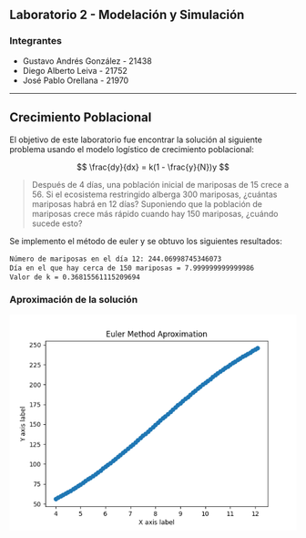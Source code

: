 ## Laboratorio 2 - Modelación y Simulación

### Integrantes
- Gustavo Andrés González - 21438
- Diego Alberto Leiva - 21752
- José Pablo Orellana - 21970
---

## Crecimiento Poblacional 

El objetivo de este laboratorio fue encontrar la solución al siguiente problema
usando el modelo logístico de crecimiento poblacional:

$$
\frac{dy}{dx} = k(1 - \frac{y}{N})y
$$

> Después de 4 días, una población inicial de mariposas de 15 crece a 56. Si el ecosistema restringido alberga 300
mariposas, ¿cuántas mariposas habrá en 12 días? Suponiendo que la población de mariposas crece más rápido
cuando hay 150 mariposas, ¿cuándo sucede esto?

Se implemento el método de euler y se obtuvo los siguientes resultados:
```commandline
Número de mariposas en el día 12: 244.06998745346073
Día en el que hay cerca de 150 mariposas = 7.999999999999986
Valor de k = 0.36815561115209694
 ```

### Aproximación de la solución
![Figure_1.png](Figure_1.png)